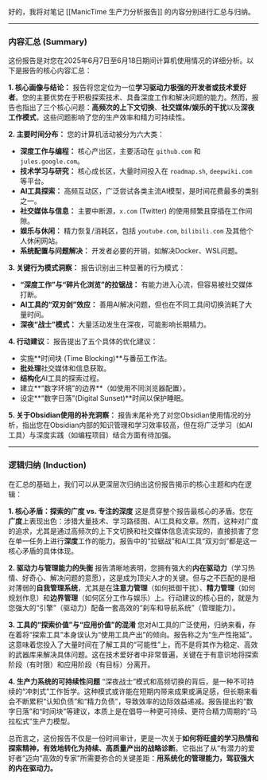 好的，我将对笔记 [[ManicTime 生产力分析报告]] 的内容分别进行汇总与归纳。

---

### **内容汇总 (Summary)**

这份报告是对您在2025年6月7日至6月18日期间计算机使用情况的详细分析。以下是报告的核心内容汇总：

**1. 核心画像与结论：**
报告将您定位为一位**学习驱动力极强的开发者或技术爱好者**。您的主要优势在于积极探索技术、具备深度工作和解决问题的能力。然而，报告也指出了三个核心问题：**高频次的上下文切换**、**社交媒体/娱乐的干扰**以及**深夜工作模式**，这些问题影响了您的生产效率和精力可持续性。

**2. 主要时间分布：**
您的计算机活动被分为六大类：
*   **深度工作与编程：** 核心产出区，主要活动在 `github.com` 和 `jules.google.com`。
*   **技术学习与研究：** 核心成长区，大量时间投入在 `roadmap.sh`, `deepwiki.com` 等平台。
*   **AI工具探索：** 高频互动区，广泛尝试各类主流AI模型，是时间花费最多的类别之一。
*   **社交媒体与信息：** 主要中断源，`x.com` (Twitter) 的使用频繁且穿插在工作间隙。
*   **娱乐与休闲：** 精力恢复/消耗区，包括 `youtube.com`, `bilibili.com` 及其他个人休闲网站。
*   **系统配置与问题解决：** 开发者必要的开销，如解决Docker、WSL问题。

**3. 关键行为模式洞察：**
报告识别出三种显著的行为模式：
*   **“深度工作”与“碎片化浏览”的拉锯战：** 有能力进入心流，但容易被社交媒体打断。
*   **AI工具的“双刃剑”效应：** 善用AI解决问题，但也在不同工具间切换消耗了大量时间。
*   **深夜“战士”模式：** 大量活动发生在深夜，可能影响长期精力。

**4. 行动建议：**
报告提出了五个具体的优化建议：
*   实施**时间块 (Time Blocking)**与番茄工作法。
*   **批处理**社交媒体和信息获取。
*   **结构化**AI工具的探索过程。
*   建立**“数字环境”的边界**（如使用不同浏览器配置）。
*   设定**“数字日落”(Digital Sunset)**时间以保护睡眠。

**5. 关于Obsidian使用的补充洞察：**
报告末尾补充了对您Obsidian使用情况的分析，指出您在Obsidian内部的知识管理和学习效率较高，但在将广泛学习（如AI工具）与深度实践（如编程项目）结合方面有待加强。

---

### **逻辑归纳 (Induction)**

在汇总的基础上，我们可以从更深层次归纳出这份报告揭示的核心主题和内在逻辑：

**1. 核心矛盾：探索的广度 vs. 专注的深度**
这是贯穿整个报告最核心的矛盾。您在**广度**上表现出色：涉猎大量技术、学习路径图、AI工具和文章。然而，这种对广度的追求，尤其是通过高频次的上下文切换和社交媒体信息流实现的，直接损害了您在单一任务上进行**深度**工作的能力。报告中的“拉锯战”和AI工具“双刃剑”都是这一核心矛盾的具体体现。

**2. 驱动力与管理能力的失衡**
报告清晰地表明，您拥有强大的**内在驱动力**（学习热情、好奇心、解决问题的意愿），这是成为顶尖人才的关键。但与之不匹配的是相对薄弱的**自我管理系统**，尤其是在**注意力管理**（如何抵御干扰）、**精力管理**（如何规划作息）和**边界管理**（如何区分工作与娱乐）上。行动建议的核心目的，就是为您强大的“引擎”（驱动力）配备一套高效的“刹车和导航系统”（管理能力）。

**3. 工具的“探索价值”与“应用价值”的混淆**
您对AI工具的广泛使用，归纳来看，存在着将“探索工具”本身误认为“使用工具产出”的倾向。报告称之为“生产性拖延”。这意味着您投入了大量时间在了解工具的“可能性”上，而不是将其作为稳定、高效的武器库来解决具体问题。这在技术爱好者中非常普遍，关键在于有意识地将探索阶段（有时限）和应用阶段（有目标）分离开。

**4. 生产力系统的可持续性问题**
“深夜战士”模式和高频切换的背后，是一种不可持续的“冲刺式”工作哲学。这种模式或许能在短期内带来成果或满足感，但长期来看会不断累积“认知负债”和“精力负债”，导致效率的边际效益递减。报告提出的“数字日落”和“时间块”等建议，本质上是在倡导一种更可持续、更符合精力周期的“马拉松式”生产力模型。

总而言之，这份报告不仅是一份时间审计，更是一次关于**如何将旺盛的学习热情和探索精神，有效地转化为持续、高质量产出的战略诊断**。它指出了从“有潜力的爱好者”迈向“高效的专家”所需要弥合的关键差距：**用系统化的管理能力，驾驭强大的内在驱动力。**